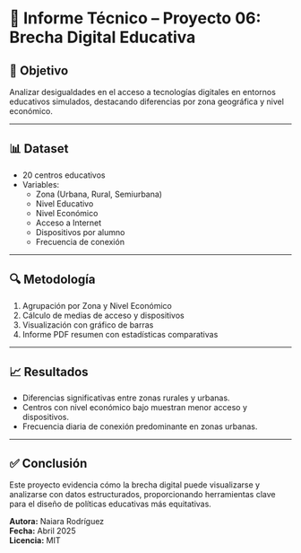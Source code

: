 # 📄 Informe Técnico – Proyecto 06: Brecha Digital Educativa

## 🎯 Objetivo

Analizar desigualdades en el acceso a tecnologías digitales en entornos educativos simulados, destacando diferencias por zona geográfica y nivel económico.

---

## 📊 Dataset

- 20 centros educativos
- Variables:
  - Zona (Urbana, Rural, Semiurbana)
  - Nivel Educativo
  - Nivel Económico
  - Acceso a Internet
  - Dispositivos por alumno
  - Frecuencia de conexión

---

## 🔍 Metodología

1. Agrupación por Zona y Nivel Económico
2. Cálculo de medias de acceso y dispositivos
3. Visualización con gráfico de barras
4. Informe PDF resumen con estadísticas comparativas

---

## 📈 Resultados

- Diferencias significativas entre zonas rurales y urbanas.
- Centros con nivel económico bajo muestran menor acceso y dispositivos.
- Frecuencia diaria de conexión predominante en zonas urbanas.

---

## ✅ Conclusión

Este proyecto evidencia cómo la brecha digital puede visualizarse y analizarse con datos estructurados, proporcionando herramientas clave para el diseño de políticas educativas más equitativas.

**Autora:** Naiara Rodríguez  
**Fecha:** Abril 2025  
**Licencia:** MIT
